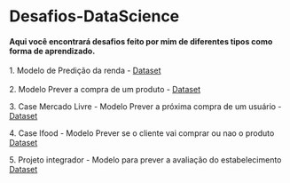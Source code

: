 # Desafios-DataScience

####  Aqui você encontrará desafios feito por mim de diferentes tipos como forma de aprendizado.
 <p>  1. Modelo de Predição da renda  - <a href = http://archive.ics.uci.edu/ml/datasets/Adult> Dataset</a> <br><br>
      2. Modelo Prever a compra de um produto - <a href = https://www.kaggle.com/c/santander-customer-transaction-prediction/data> Dataset</a></p>
      3. Case Mercado Livre - Modelo Prever a próxima compra de um usuário - <a href = https://ml-challenge.mercadolibre.com/downloads> Dataset</a></p>
      4. Case Ifood - Modelo Prever se o cliente vai comprar ou nao o produto  <a href = https://drive.google.com/file/d/14Xhm2J_rrL2xBZWBhHJwGj1WXZHkZa5w/view?usp=sharing > Dataset </a></p>
      5. Projeto integrador - Modelo para prever a avaliação do estabelecimento <a href = https://drive.google.com/drive/folders/1gQrefpRpIg1zFCkcLWwizZIk2-si85Ev > Dataset </a></p>


